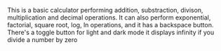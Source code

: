 This is a basic calculator performing addition, substraction, divison, multiplication and decimal operations.
It can also perform exponential, factorial, square root, log, ln operations, and it has a backspace button.
There's a toggle button for light and dark mode
it displays infinity if you divide a number by zero
